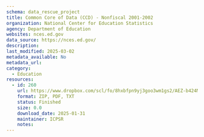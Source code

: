 ```yaml
---
schema: data_rescue_project 
title: Common Core of Data (CCD) - Nonfiscal 2001-2002
organization: National Center for Education Statistics
agency: Department of Education
websites: nces.ed.gov
data_source: https://nces.ed.gov/
description: 
last_modified: 2025-03-02
metadata_available: No
metadata_url: 
category:
  - Education 
resources:
  - id: 260
    url: https://www.dropbox.com/scl/fo/8hxbfpn9yj3goo3wm1gs2/AEZ-b424MQgvaL524pSMt8s?rlkey=q32ezrli7fczj852wrb5y9eue&dl=0
    format: ZIP, PDF, TXT
    status: Finished
    size: 0.0
    download_date: 2025-01-31
    maintainer: ICPSR
    notes: 
---
```

